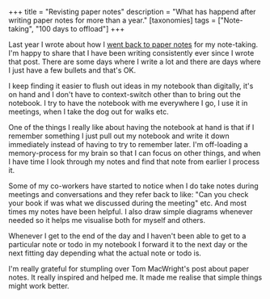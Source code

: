 +++
title = "Revisting paper notes"
description = "What has happend after writing paper notes for more than a year."
[taxonomies]
tags = ["Note-taking", "100 days to offload"]
+++

Last year I wrote about how I [went back to paper notes][prev_post] for my
note-taking. I'm happy to share that I have been writing consistently ever since
I wrote that post. There are some days where I write a lot and there are days
where I just have a few bullets and that's OK.

I keep finding it easier to flush out ideas in my notebook than digitally, it's
on hand and I don't have to context-switch other than to bring out the notebook.
I try to have the notebook with me everywhere I go, I use it in meetings, when I
take the dog out for walks etc.

One of the things I really like about having the notebook at hand is that if I
remember something I just pull out my notebook and write it down immediately
instead of having to try to remember later. I'm off-loading a memory-process for
my brain so that I can focus on other things, and when I have time I look
through my notes and find that note from earlier I process it.

Some of my co-workers have started to notice when I do take notes during
meetings and conversations and they refer back to like: "Can you check your book
if <that> was what we discussed during the meeting" etc. And most times my notes
have been helpful. I also draw simple diagrams whenever needed so it helps me
visualise both for myself and others.

Whenever I get to the end of the day and I haven't been able to get to a
particular note or todo in my notebook I forward it to the next day or the next
fitting day depending what the actual note or todo is.

I'm really grateful for stumpling over Tom MacWright's post about paper notes.
It really inspired and helped me. It made me realise that simple things might
work better.

[prev_post]: @/blog/2022-04-10-paper-notes/index.md
